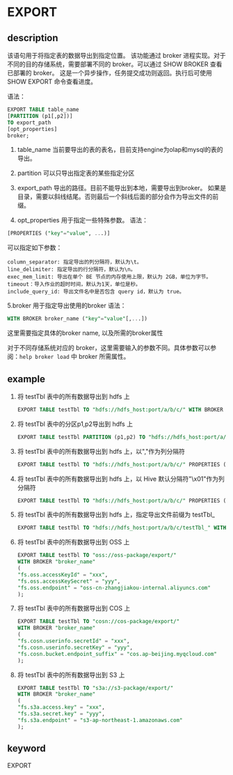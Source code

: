# EXPORT

## description

该语句用于将指定表的数据导出到指定位置。
该功能通过 broker 进程实现。对于不同的目的存储系统，需要部署不同的 broker。可以通过 SHOW BROKER 查看已部署的 broker。
这是一个异步操作，任务提交成功则返回。执行后可使用 SHOW EXPORT 命令查看进度。

语法：

```sql
EXPORT TABLE table_name
[PARTITION (p1[,p2])]
TO export_path
[opt_properties]
broker;
```

1. table_name
当前要导出的表的表名，目前支持engine为olap和mysql的表的导出。

2. partition
可以只导出指定表的某些指定分区

3. export_path
导出的路径。目前不能导出到本地，需要导出到broker。
如果是目录，需要以斜线结尾。否则最后一个斜线后面的部分会作为导出文件的前缀。

4. opt_properties
用于指定一些特殊参数。
语法：

```sql
[PROPERTIES ("key"="value", ...)]
```

可以指定如下参数：

```plain text
column_separator: 指定导出的列分隔符，默认为\t。
line_delimiter: 指定导出的行分隔符，默认为\n。
exec_mem_limit: 导出在单个 BE 节点的内存使用上限，默认为 2GB，单位为字节。
timeout：导入作业的超时时间，默认为1天，单位是秒。
include_query_id: 导出文件名中是否包含 query id，默认为 true。
```

5.broker
用于指定导出使用的broker
语法：

```sql
WITH BROKER broker_name ("key"="value"[,...])
```

这里需要指定具体的broker name, 以及所需的broker属性

对于不同存储系统对应的 broker，这里需要输入的参数不同。具体参数可以参阅：`help broker load` 中 broker 所需属性。

## example

1. 将 testTbl 表中的所有数据导出到 hdfs 上

    ```sql
    EXPORT TABLE testTbl TO "hdfs://hdfs_host:port/a/b/c/" WITH BROKER "broker_name" ("username"="xxx", "password"="yyy");
    ```

2. 将 testTbl 表中的分区p1,p2导出到 hdfs 上

    ```sql
    EXPORT TABLE testTbl PARTITION (p1,p2) TO "hdfs://hdfs_host:port/a/b/c/" WITH BROKER "broker_name" ("username"="xxx", "password"="yyy");
    ```

3. 将 testTbl 表中的所有数据导出到 hdfs 上，以","作为列分隔符

    ```sql
    EXPORT TABLE testTbl TO "hdfs://hdfs_host:port/a/b/c/" PROPERTIES ("column_separator"=",") WITH BROKER "broker_name" ("username"="xxx", "password"="yyy");
    ```

4. 将 testTbl 表中的所有数据导出到 hdfs 上，以 Hive 默认分隔符"\x01"作为列分隔符

    ```sql
    EXPORT TABLE testTbl TO "hdfs://hdfs_host:port/a/b/c/" PROPERTIES ("column_separator"="\\x01") WITH BROKER "broker_name";
    ```

5. 将 testTbl 表中的所有数据导出到 hdfs 上，指定导出文件前缀为 testTbl_

    ```sql
    EXPORT TABLE testTbl TO "hdfs://hdfs_host:port/a/b/c/testTbl_" WITH BROKER "broker_name";
    ```

6. 将 testTbl 表中的所有数据导出到 OSS 上

    ```sql
    EXPORT TABLE testTbl TO "oss://oss-package/export/"
    WITH BROKER "broker_name"
    (
    "fs.oss.accessKeyId" = "xxx",
    "fs.oss.accessKeySecret" = "yyy",
    "fs.oss.endpoint" = "oss-cn-zhangjiakou-internal.aliyuncs.com"
    );
    ```

7. 将 testTbl 表中的所有数据导出到 COS 上

    ```sql
    EXPORT TABLE testTbl TO "cosn://cos-package/export/"
    WITH BROKER "broker_name"
    (
    "fs.cosn.userinfo.secretId" = "xxx",
    "fs.cosn.userinfo.secretKey" = "yyy",
    "fs.cosn.bucket.endpoint_suffix" = "cos.ap-beijing.myqcloud.com"
    );
    ```

8. 将 testTbl 表中的所有数据导出到 S3 上

    ```sql
    EXPORT TABLE testTbl TO "s3a://s3-package/export/"
    WITH BROKER "broker_name"
    (
    "fs.s3a.access.key" = "xxx",
    "fs.s3a.secret.key" = "yyy",
    "fs.s3a.endpoint" = "s3-ap-northeast-1.amazonaws.com"
    );
    ```

## keyword

EXPORT

